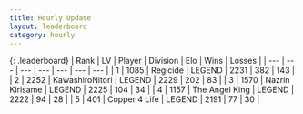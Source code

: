 ```yaml
---
title: Hourly Update
layout: leaderboard
category: hourly
---
```


{: .leaderboard}
| Rank | LV | Player | Division | Elo | Wins | Losses |
| --- | --- | --- | --- | --- | --- | --- |
| <span data-change="3">1</span> | 1085 | <span title="ID: 353063">Regicide</span> | LEGEND | <span data-change="22">2231</span> | <span data-change="5">382</span> | <span data-change="0">143</span> |
| <span data-change="-1">2</span> | 2252 | <span title="ID: 164871">KawashiroNitori</span> | LEGEND | <span data-change="0">2229</span> | <span data-change="0">202</span> | <span data-change="0">83</span> |
| <span data-change="-1">3</span> | 1570 | <span title="ID: 315148">Nazrin Kirisame</span> | LEGEND | <span data-change="0">2225</span> | <span data-change="0">104</span> | <span data-change="0">34</span> |
| <span data-change="-1">4</span> | 1157 | <span title="ID: 547162">The Angel King</span> | LEGEND | <span data-change="0">2222</span> | <span data-change="0">94</span> | <span data-change="0">28</span> |
| <span data-change="0">5</span> | 401 | <span title="ID: 572375">Copper 4 Life</span> | LEGEND | <span data-change="0">2191</span> | <span data-change="0">77</span> | <span data-change="0">30</span> |